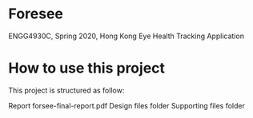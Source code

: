 # Foresee
ENGG4930C, Spring 2020, Hong Kong Eye Health Tracking Application

# How to use this project
This project is structured as follow:

Report forsee-final-report.pdf
Design files folder
Supporting files folder
